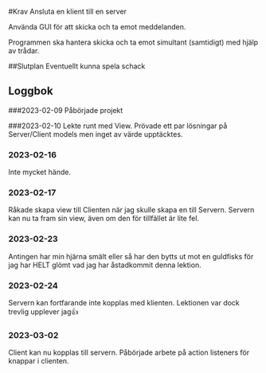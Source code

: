 #Krav
Ansluta en klient till en server

Använda GUI för att skicka och ta emot meddelanden.

Programmen ska hantera skicka och ta emot simultant (samtidigt) med hjälp av trådar.

##Slutplan
Eventuellt kunna spela schack

## Loggbok
###2023-02-09
Påbörjade projekt

###2023-02-10
Lekte runt med View.
Prövade ett par lösningar på Server/Client models men inget av värde upptäcktes.

### 2023-02-16
Inte mycket hände.

### 2023-02-17
Råkade skapa view till Clienten när jag skulle skapa en till Servern.
Servern kan nu ta fram sin view, även om den för tillfället är lite fel.

### 2023-02-23
Antingen har min hjärna smält eller så har den bytts ut mot en guldfisks
för jag har HELT glömt vad jag har åstadkommit denna lektion.

### 2023-02-24
Servern kan fortfarande inte kopplas med klienten.
Lektionen var dock trevlig upplever jag👍

### 2023-03-02
Client kan nu kopplas till servern.
Påbörjade arbete på action listeners för
knappar i clienten.